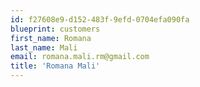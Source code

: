 ```yaml
---
id: f27608e9-d152-483f-9efd-0704efa090fa
blueprint: customers
first_name: Romana
last_name: Mali
email: romana.mali.rm@gmail.com
title: 'Romana Mali'
---
```

